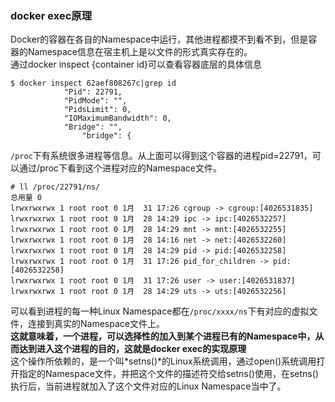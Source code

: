 ### docker exec原理
Docker的容器在各自的Namespace中运行，其他进程都摸不到看不到，但是容器的Namespace信息在宿主机上是以文件的形式真实存在的。  
通过docker inspect {container id}可以查看容器底层的具体信息  
```shell
$ docker inspect 62aef808267c|grep id
            "Pid": 22791,
            "PidMode": "",
            "PidsLimit": 0,
            "IOMaximumBandwidth": 0,
            "Bridge": "",
                "bridge": {
```
`/proc`下有系统很多进程等信息。从上面可以得到这个容器的进程pid=22791，可以通过/proc下看到这个进程对应的Namespace文件。  
```shell
# ll /proc/22791/ns/
总用量 0
lrwxrwxrwx 1 root root 0 1月  31 17:26 cgroup -> cgroup:[4026531835]
lrwxrwxrwx 1 root root 0 1月  28 14:29 ipc -> ipc:[4026532257]
lrwxrwxrwx 1 root root 0 1月  28 14:29 mnt -> mnt:[4026532255]
lrwxrwxrwx 1 root root 0 1月  28 14:16 net -> net:[4026532260]
lrwxrwxrwx 1 root root 0 1月  28 14:29 pid -> pid:[4026532258]
lrwxrwxrwx 1 root root 0 1月  31 17:26 pid_for_children -> pid:[4026532258]
lrwxrwxrwx 1 root root 0 1月  31 17:26 user -> user:[4026531837]
lrwxrwxrwx 1 root root 0 1月  28 14:29 uts -> uts:[4026532256]
```
可以看到进程的每一种Linux Namespace都在`/proc/xxxx/ns`下有对应的虚拟文件，连接到真实的Namespace文件上。  
**这就意味着，一个进程，可以选择性的加入到某个进程已有的Namespace中，从而达到进入这个进程的目的，这就是docker exec的实现原理**  
这个操作所依赖的，是一个叫*setns()*的Linux系统调用，通过open()系统调用打开指定的Namespace文件，并把这个文件的描述符交给setns()使用，在setns()执行后，当前进程就加入了这个文件对应的Linux Namespace当中了。

